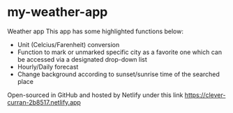 # my-weather-app
Weather app
This app has some highlighted functions below:
- Unit (Celcius/Farenheit) conversion
- Function to mark or unmarked specific city as a favorite one which can be accessed via a designated drop-down list
- Hourly/Daily forecast
- Change background according to sunset/sunrise time of the searched place

Open-sourced in GitHub and hosted by Netlify under this link https://clever-curran-2b8517.netlify.app
